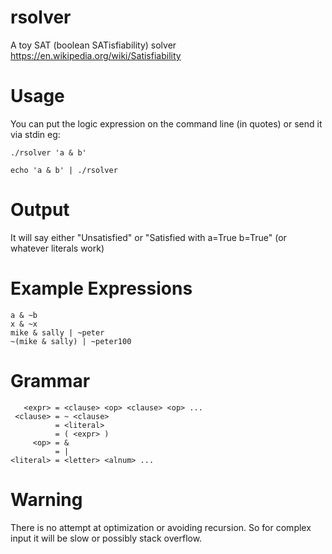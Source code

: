 # rsolver
A toy SAT (boolean SATisfiability) solver
https://en.wikipedia.org/wiki/Satisfiability

# Usage
You can put the logic expression on the command line (in quotes) or send it via stdin
eg:
  
    ./rsolver 'a & b'
    
    echo 'a & b' | ./rsolver
    
# Output
It will say either "Unsatisfied" or "Satisfied with a=True b=True" (or whatever literals work)
     
# Example Expressions
    a & ~b
    x & ~x
    mike & sally | ~peter
    ~(mike & sally) | ~peter100
       
# Grammar
       <expr> = <clause> <op> <clause> <op> ...
     <clause> = ~ <clause>
              = <literal>
              = ( <expr> )
         <op> = &
              = |
    <literal> = <letter> <alnum> ...

# Warning
There is no attempt at optimization or avoiding recursion.
So for complex input it will be slow or possibly stack overflow.
